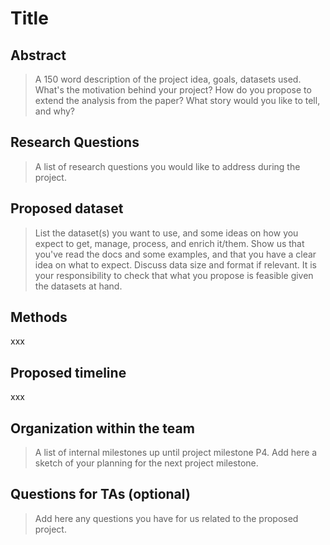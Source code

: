 # Title

## Abstract

> A 150 word description of the project idea, goals, datasets used. What's the motivation behind your project? How do you propose to extend the analysis from the paper? What story would you like to tell, and why?

## Research Questions

> A list of research questions you would like to address during the project.

## Proposed dataset

> List the dataset(s) you want to use, and some ideas on how you expect to get, manage, process, and enrich it/them. Show us that you've read the docs and some examples, and that you have a clear idea on what to expect. Discuss data size and format if relevant. It is your responsibility to check that what you propose is feasible given the datasets at hand.

## Methods

xxx

## Proposed timeline

xxx

## Organization within the team

> A list of internal milestones up until project milestone P4. Add here a sketch of your planning for the next project milestone.

## Questions for TAs (optional)

> Add here any questions you have for us related to the proposed project.
